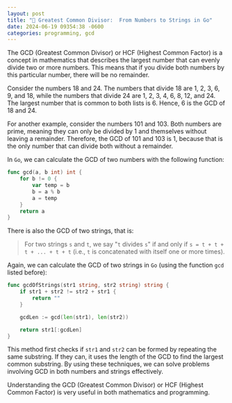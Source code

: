 ```yaml
---
layout: post
title: "🥻 Greatest Common Divisor:  From Numbers to Strings in Go"
date: 2024-06-19 09354:38 -0600
categories: programming, gcd
---
```


The GCD (Greatest Common Divisor) or HCF (Highest Common Factor) is a concept in mathematics that describes the largest number that can evenly divide two or more numbers. This means that if you divide both numbers by this particular number, there will be no remainder.

Consider the numbers 18 and 24. The numbers that divide 18 are 1, 2, 3, 6, 9, and 18, while the numbers that divide 24 are 1, 2, 3, 4, 6, 8, 12, and 24. The largest number that is common to both lists is 6. Hence, 6 is the GCD of 18 and 24.

For another example, consider the numbers 101 and 103. Both numbers are prime, meaning they can only be divided by 1 and themselves without leaving a remainder. Therefore, the GCD of 101 and 103 is 1, because that is the only number that can divide both without a remainder.

In `Go`, we can calculate the GCD of two numbers with the following function:

```go
func gcd(a, b int) int {
	for b != 0 {
		var temp = b
		b = a % b
		a = temp
	}
	return a
}
```

There is also the GCD of two strings, that is:

> For two strings `s` and `t`, we say "`t` divides `s`" if and only if `s = t + t + t + ... + t + t` (i.e., `t` is concatenated with itself one or more times).

Again, we can calculate the GCD of two strings in `Go` (using the function `gcd` listed before):

```go
func gcdOfStrings(str1 string, str2 string) string {
    if str1 + str2 != str2 + str1 {
        return ""
    }

    gcdLen := gcd(len(str1), len(str2))

    return str1[:gcdLen]
}
```

This method first checks if `str1` and `str2` can be formed by repeating the same substring. If they can, it uses the length of the GCD to find the largest common substring. By using these techniques, we can solve problems involving GCD in both numbers and strings effectively.

Understanding the GCD (Greatest Common Divisor) or HCF (Highest Common Factor) is very useful in both mathematics and programming.
